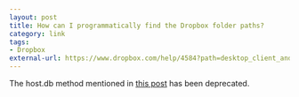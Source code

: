```yaml
---
layout: post
title: How can I programmatically find the Dropbox folder paths?
category: link
tags:
- Dropbox
external-url: https://www.dropbox.com/help/4584?path=desktop_client_and_web_app
---
```

The host.db method mentioned in [this post](http://idiotandrobot.com/blog/Windows-Cloud-Storage-Folder-Paths/) has been deprecated.
